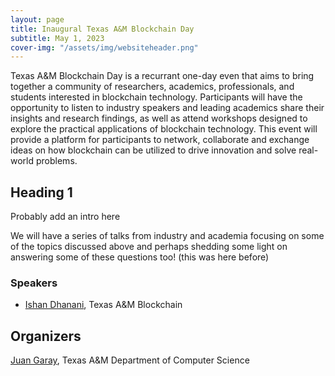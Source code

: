 ```yaml
---
layout: page
title: Inaugural Texas A&M Blockchain Day
subtitle: May 1, 2023
cover-img: "/assets/img/websiteheader.png"
---
```


Texas A&M Blockchain Day is a recurrant one-day even that aims to bring together a community of researchers, academics, professionals, and students interested in blockchain technology. Participants will have the opportunity to listen to industry speakers and leading academics share their insights and research findings, as well as attend workshops designed to explore the practical applications of blockchain technology. This event will provide a platform for participants to network, collaborate and exchange ideas on how blockchain can be utilized to drive innovation and solve real-world problems.
    
## Heading 1
    
Probably add an intro here

We will have a series of talks from industry and academia focusing on some of the topics discussed above and perhaps shedding some light on answering some of these questions too! (this was here before)

### Speakers
- [Ishan Dhanani](https://www.linkedin.com/in/ishandhanani/), Texas A&M Blockchain

## Organizers

[Juan Garay](https://jagaray.com), Texas A&M Department of Computer Science 
